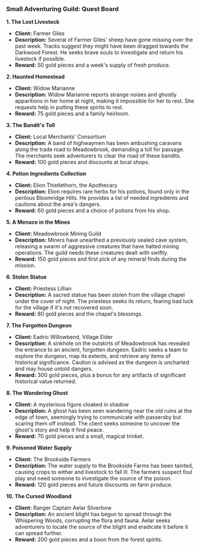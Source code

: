 ### Small Adventuring Guild: Quest Board

**1. The Lost Livestock**

- **Client:** Farmer Giles
- **Description:** Several of Farmer Giles' sheep have gone missing over the past week. Tracks suggest they might have been dragged towards the Darkwood Forest. He seeks brave souls to investigate and return his livestock if possible.
- **Reward:** 50 gold pieces and a week's supply of fresh produce.

**2. Haunted Homestead**

- **Client:** Widow Marianne
- **Description:** Widow Marianne reports strange noises and ghostly apparitions in her home at night, making it impossible for her to rest. She requests help in putting these spirits to rest.
- **Reward:** 75 gold pieces and a family heirloom.

**3. The Bandit's Toll**

- **Client:** Local Merchants' Consortium
- **Description:** A band of highwaymen has been ambushing caravans along the trade road to Meadowbrook, demanding a toll for passage. The merchants seek adventurers to clear the road of these bandits.
- **Reward:** 100 gold pieces and discounts at local shops.

**4. Potion Ingredients Collection**

- **Client:** Elion Thistlethorn, the Apothecary
- **Description:** Elion requires rare herbs for his potions, found only in the perilous Bloomridge Hills. He provides a list of needed ingredients and cautions about the area's dangers.
- **Reward:** 60 gold pieces and a choice of potions from his shop.

**5. A Menace in the Mines**

- **Client:** Meadowbrook Mining Guild
- **Description:** Miners have unearthed a previously sealed cave system, releasing a swarm of aggressive creatures that have halted mining operations. The guild needs these creatures dealt with swiftly.
- **Reward:** 150 gold pieces and first pick of any mineral finds during the mission.

**6. Stolen Statue**

- **Client:** Priestess Lillian
- **Description:** A sacred statue has been stolen from the village chapel under the cover of night. The priestess seeks its return, fearing bad luck for the village if it's not recovered soon.
- **Reward:** 80 gold pieces and the chapel's blessings.

**7. The Forgotten Dungeon**

- **Client:** Eadric Willowbend, Village Elder
- **Description:** A sinkhole on the outskirts of Meadowbrook has revealed the entrance to an ancient, forgotten dungeon. Eadric seeks a team to explore the dungeon, map its extents, and retrieve any items of historical significance. Caution is advised as the dungeon is uncharted and may house untold dangers.
- **Reward:** 300 gold pieces, plus a bonus for any artifacts of significant historical value returned.

**8. The Wandering Ghost**

- **Client:** A mysterious figure cloaked in shadow
- **Description:** A ghost has been seen wandering near the old ruins at the edge of town, seemingly trying to communicate with passersby but scaring them off instead. The client seeks someone to uncover the ghost's story and help it find peace.
- **Reward:** 70 gold pieces and a small, magical trinket.

**9. Poisoned Water Supply**

- **Client:** The Brookside Farmers
- **Description:** The water supply to the Brookside Farms has been tainted, causing crops to wither and livestock to fall ill. The farmers suspect foul play and need someone to investigate the source of the poison.
- **Reward:** 120 gold pieces and future discounts on farm produce.

**10. The Cursed Woodland**

- **Client:** Ranger Captain Aelar Silverbow
- **Description:** An ancient blight has begun to spread through the Whispering Woods, corrupting the flora and fauna. Aelar seeks adventurers to locate the source of the blight and eradicate it before it can spread further.
- **Reward:** 200 gold pieces and a boon from the forest spirits.
